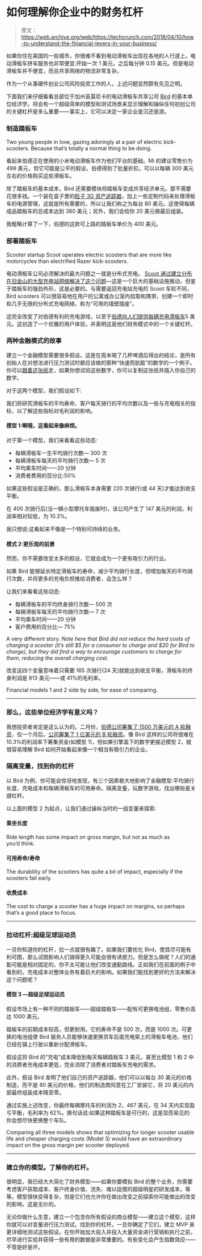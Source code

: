 # 如何理解你企业中的财务杠杆

> 原文：<https://web.archive.org/web/https://techcrunch.com/2018/04/10/how-to-understand-the-financial-levers-in-your-business/>

如果你住在美国的一些城市，你很难不看到电动滑板车出现在各地的人行道上。电动滑板车拼车服务也非常便宜:开始一次 1 美元，之后每分钟 0.15 美元。但是电动滑板车并不便宜，而且共享网络的物流非常复杂。

作为一个从事硬件创业公司风险投资工作的人，上述问题显然颇有先见之明。

下面我们来仔细看看总部位于加州圣莫尼卡的电动滑板车共享公司 [Bird](https://web.archive.org/web/20230322090422/https://medium.com/r/?url=https%3A%2F%2Fwww.bird.co) 的基本单位经济学。将会有一个超级简单的模型和测试场景来显示理解和操纵任何初创公司的关键杠杆是多么重要——事实上，它可以决定一家企业是沉还是游。

### 制造踏板车

Two young people in love, gazing adoringly at a pair of electric kick-scooters. Because that’s totally a normal thing to be doing. 

看起来伯德正在使用的小米电动滑板车作为他们平台的基础。Mi 的建议零售价为 499 美元，但它可能是公平的假设，伯德得到了批量折扣，可以以每辆 300 美元左右的价格购买这些滑板车。

除了踏板车的基本成本，Bird 还需要模块将踏板车变成共享经济单元。那不需要花很多钱。一个装在盒子里的[粒子 3G 资产追踪器](https://web.archive.org/web/20230322090422/https://medium.com/r/?url=https%3A%2F%2Fwww.particle.io%2Fproducts%2Fhardware%2Felectron-cellular-2g-3g-lte)，加上一些定制代码来处理滑板车的电源管理，这就是所有需要的，所以让我们称之为每台 80 美元。这使得每辆成品踏板车的总成本达到 380 美元；另外，我们会给你 20 美元做最后组装。

我粗略计算了一下，伯德的这款可上路的踏板车单价为 400 美元。

### 部署踏板车

Scooter startup Scoot operates electric scooters that are more like motorcycles than electrified Razer kick-scooters. 

电动滑板车公司必须解决的最大问题之一就是分布式充电。 [Scoot 通过建立分布在旧金山的大型充电站网络解决了这个问题](https://web.archive.org/web/20230322090422/https://medium.com/r/?url=https%3A%2F%2Fscoot.co%2F)—这是一个巨大的基础设施推动，但鉴于踏板车的强劲外形，这是必要的。与需要返回充电站充电的 Scoot 车轮不同，Bird scooters 可以很容易地在用户的公寓或办公室内拾取和携带，创建一个即时和几乎无限的分布式充电网络，称为“可用的墙壁插座”。

这完全改变了对伯德有利的充电游戏，以至于[伯德向人们提供每辆充电滑板车](https://web.archive.org/web/20230322090422/https://medium.com/r/?url=https%3A%2F%2Fwww.bird.co%2Fcharger)5 美元。这创造了一个优雅的用户体验，并表明这是他们财务模式中的一个关键杠杆。

### 两种金融模式的故事

建立一个金融模型需要很多假设。这是在周末喝了几杯啤酒后得出的结论，是所有创始人在对想法进行压力测试时都应该做的那种“快速而肮脏”的数学的一个例子。你可以[跟着这张纸](https://web.archive.org/web/20230322090422/https://medium.com/r/?url=https%3A%2F%2Fdocs.google.com%2Fspreadsheets%2Fd%2F1ThIBC6FIDJkG7W41UkfHw59_RtSv9SfsB5upf5MF-n8%2Fedit%3Fusp%3Dsharing)走，如果你想试验这些数字，你可以复制这张纸并插入你自己的数字。

对于这两个模型，我们假设如下:

我们将研究滑板车的平均寿命、客户每天骑行的平均次数以及一些与充电相关的指标，以了解这些指标对毛利润的影响。

#### 模型 1:啊哦，这看起来像麻烦。

对于第一个模型，我们来看看这些动态:

*   每辆滑板车一生平均骑行次数— 300 次
*   每辆滑板车每天的平均骑行次数— 5 次
*   平均乘车时间——20 分钟
*   消费者费用的百分比:50%

如果这些假设是正确的，那么滑板车本身需要 220 次骑行(或 44 天)才能达到收支平衡。

在 400 次骑行后(当一辆小型摩托车报废时)，该公司产生了 147 美元的利润，利润率相对较低，为 10.3%。

我只想说:这看起来不像是一个特别可持续的业务。

#### 模式 2:更乐观的前景

然而，你不需要改变太多的假设，它就会成为一个更有吸引力的行业。

如果 Bird 能够延长特定滑板车的寿命，减少平均骑行长度，但增加每天的平均骑行次数，并将更多的充电负担推给消费者，会怎么样？

让我们来看看这些动态:

*   每辆滑板车的平均终身骑行次数— 500 次
*   每辆滑板车每天的平均骑行次数— 7 次
*   平均乘车时间——20 分钟
*   客户费用的百分比— 75%

A very different story. *Note here that Bird did not reduce the hard costs of charging a scooter (it’s still $5 for a consumer to charge and $20 for Bird to charge), but they did find a way to encourage customers to charge for them, reducing the overall charging cost.*

改变这四个变量意味着只需要 165 次骑行(24 天)就能达到收支平衡，滑板车的终身利润是 813 美元——或 41%的毛利率。

Financial models 1 and 2 side by side, for ease of comparing. 

* * *

### 那么，这些单位经济学有意义吗？

我想投资者肯定是这么认为的。二月份，[伯德公司筹集了 1500 万美元的 A 轮融资](https://web.archive.org/web/20230322090422/https://medium.com/r/?url=https%3A%2F%2Fwww.prnewswire.com%2Fnews-releases%2Fbird-raises-15-million-in-series-a-funding-led-by-craft-ventures-300598110.html)，仅一个月后，[公司筹集了 1 亿美元的 B 轮融资](https://web.archive.org/web/20230322090422/https://medium.com/r/?url=https%3A%2F%2Fwww.bird.co%2Fblog%2Fbird-announces-100-million-in-series-b-funding)。像 Bird 这样的公司将很难在 10.3%的利润率下筹集资金(如模型 1)，但如果引擎盖下的数字更接近模型 2，就很容易理解 Bird 如何开始看起来像一个相当有吸引力的企业。

### 隔离变量，找到你的杠杆

以 Bird 为例，你可能会惊讶地发现，有三个因素极大地影响了金融模型:平均骑行长度、充电成本和每辆滑板车的可用寿命。隔离变量，玩数字游戏，找出哪些是关键杠杆。

以上面的模型 2 为起点，让我们通过操纵当时的一组变量来探索:

#### 乘坐长度

Ride length has some impact on gross margin, but not as much as you’d think.

#### 可用寿命/寿命

The durability of the scooters has quite a bit of impact, especially if the scooters fail early.

#### 收费成本

The cost to charge a scooter has a huge impact on margins, so perhaps that’s a good place to focus.

* * *

### 拉动杠杆:超级足球运动员

一旦你知道你的杠杆，拉一点就很有趣了。如果我们要优化 Bird，使其尽可能有利可图，那么试图影响人们骑得更久可能会很有诱惑力。但是怎么做呢？人们的通勤可能是相对固定的，你不太可能让他们改变通勤路线。正如我们在前面的例子中看到的，充电成本对整体业务有着巨大的影响。如果我们能找到更好的方法来解决这个问题呢？

#### 模型 3 —超级足球运动员

假设市场上有一种不同的踏板车——超级踏板车——配有可更换电池组，零售价高达 1000 美元。

踏板车的前期成本较高，但更耐用。它的寿命不是 500 次，而是 1000 次。可更换的电池组使 Bird 服务人员能够快速更换货车后面充电架上的滑板车电池，他们已经在镇上行驶以重新分配滑板车。

假设这将 Bird 的“充电”成本降低到每天每辆踏板车 3 美元，甚至比模型 1 和 2 中的消费者充电成本更低，完全消除了消费者对踏板车充电的需求。

此外，假设 Bird 发明了他们自己的资产追踪器，他们可以以每台 30 美元的价格制造，而不是 80 美元的价格，他们的制造商同意在工厂安装它，将 20 美元的内部最终组装成本降至零。

通过实施上述改变，你最终每辆摩托车的利润为 2，467 美元，在 34 天内实现盈亏平衡，毛利率为 62%。换句话说:如果这种踏板车是可行的，这是显而易见的:你会想尽快更换整个车队。

Comparing all three models shows that optimizing for longer scooter usable life and cheaper charging costs (Model 3) would have an extraordinary impact on the gross margin per scooter deployed. 

* * *

### 建立你的模型。了解你的杠杆。

很明显，我已经大大简化了财务模型——如果你要模拟 Bird 的整个业务，你需要考虑客户获取成本、客户终身价值、流失、难以捉摸的超级明星的研发成本，等等。模型很快变得复杂，但是它们也允许你在做出改变之前探索你可能做出的改变的影响，这是无价的。

无论你做什么生意，建立一个包含你所有假设的商业模型——建立这个模型，这样你就可以对变量进行压力测试，找到你的杠杆。一旦你确定了它们，建立 MVP 来更详细地测试这些假设。在你开始加大投入并投入大量资金进行营销和执行之前，尽早进行实验并获得一些有用的数据是非常重要的。有些变化会产生指数效应——不管是好是坏。